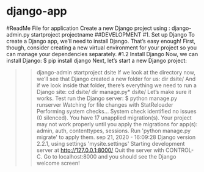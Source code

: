# django-app
#ReadMe File for application
Create a new Django project using :
django-admin.py startproject  projectname
##DEVELOPMENT
#1. Set up Django
To create a Django app, we’ll need to install Django. That’s easy enough!
First, though, consider creating a new virtual environment for your project so you can manage your dependencies separately.
#1.2 Install Django
Now, we can install Django:
$ pip install django
Next, let’s start a new Django project:
>> django-admin startproject dsite
If we look at the directory now, we’ll see that Django created a new folder for us:
>> dir
dsite/
And if we look inside that folder, there’s everything we need to run a Django site:
>>cd dsite/
>> dir
manage.py*  dsite/
Let’s make sure it works. Test run the Django server:
$ python manage.py runserver
Watching for file changes with StatReloader
Performing system checks...
System check identified no issues (0 silenced).
You have 17 unapplied migration(s). Your project may not work properly until you apply the migrations for app(s): admin, auth, contenttypes, sessions.
Run 'python manage.py migrate' to apply them.
sep 21, 2020 - 16:09:28
Django version 2.2.1, using settings 'mysite.settings'
Starting development server at http://127.0.0.1:8000/
Quit the server with CONTROL-C.
Go to localhost:8000 and you should see the Django welcome screen!


